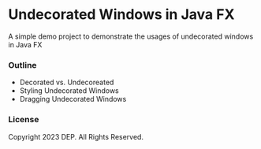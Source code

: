 # Undecorated Windows in Java FX

A simple demo project to demonstrate the usages of undecorated windows in Java FX

### Outline
- Decorated vs. Undecoreated
- Styling Undecorated Windows
- Dragging Undecorated Windows

### License
Copyright 2023 DEP. All Rights Reserved.